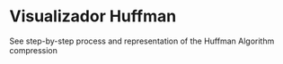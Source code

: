 # Visualizador Huffman
See step-by-step process and representation of the Huffman Algorithm compression

